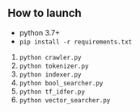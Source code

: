 ## How to launch
* python 3.7+
* ` pip install -r requirements.txt `
1. ` python crawler.py `
2. ` python tokenizer.py `
3. ` python indexer.py `
4. ` python bool_searcher.py `
5. ` python tf_idfer.py `
6. ` python vector_searcher.py `